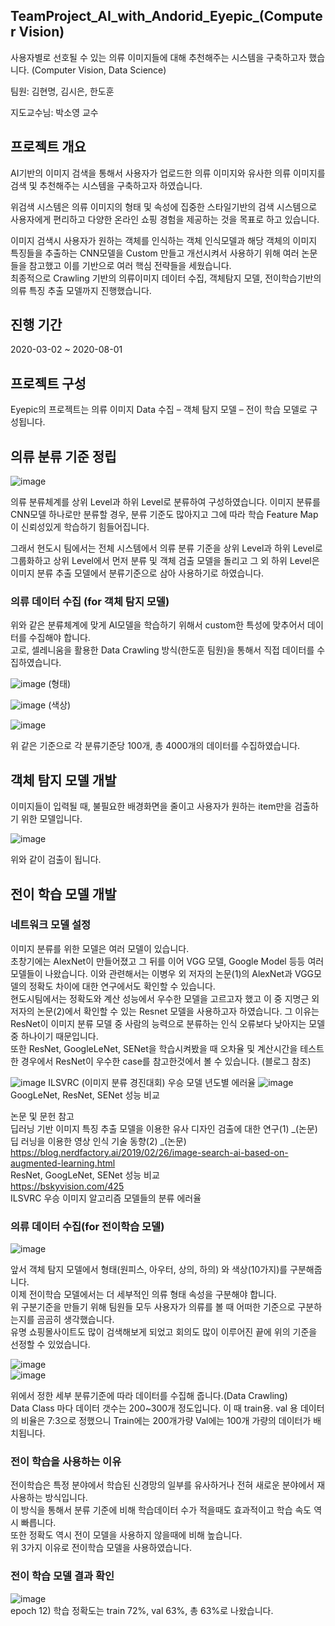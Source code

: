 ## TeamProject_AI_with_Andorid_Eyepic_(Computer Vision)

사용자별로 선호될 수 있는 의류 이미지들에 대해 추천해주는 시스템을 구축하고자 했습니다. (Computer Vision, Data Science)

팀원: 김현명, 김시은, 한도훈  

지도교수님: 박소영 교수

## 프로젝트 개요

AI기반의 이미지 검색을 통해서 사용자가 업로드한 의류 이미지와 유사한 의류 이미지를 검색 및 추천해주는 시스템을 구축하고자 하였습니다.

위검색 시스템은 의류 이미지의 형태 및 속성에 집중한 스타일기반의 검색 시스템으로 사용자에게 편리하고 다양한 온라인 쇼핑 경험을 제공하는 것을 목표로 하고 있습니다.

 이미지 검색시 사용자가 원하는 객체를 인식하는 객체 인식모델과 해당 객체의 이미지 특징들을 추출하는 CNN모델을 Custom 만들고 개선시켜서 사용하기 위해 여러 논문들을 참고했고 이를 기반으로 여러 핵심 전략들을 세웠습니다.  
 최종적으로 Crawling 기반의 의류이미지 데이터 수집, 객체탐지 모델, 전이학습기반의 의류 특징 추출 모델까지 진행했습니다.


## 진행 기간
2020-03-02 ~ 2020-08-01


## 프로젝트 구성

 Eyepic의 프로젝트는 의류 이미지 Data 수집  – 객체 탐지 모델 – 전이 학습 모델로 구성됩니다.


## 의류 분류 기준 정립

![image](https://user-images.githubusercontent.com/44837403/136703324-4a1e7f2a-392d-4b9a-8744-7ea1f506fedf.png)

의류 분류체계를 상위 Level과 하위 Level로 분류하여 구성하였습니다. 이미지 분류를 CNN모델 하나로만 분류할 경우, 분류 기준도 많아지고 그에 따라 학습 Feature Map이 신뢰성있게 학습하기 힘들어집니다.  

 그래서 현도시 팀에서는 전체 시스템에서 의류 분류 기준을 상위 Level과 하위 Level로 그룹화하고 상위 Level에서 먼저 분류 및 객체 검출 모델을 돌리고 그 외 하위 Level은 이미지 분류 추출 모델에서 분류기준으로 삼아 사용하기로 하였습니다.
 

### 의류 데이터 수집 (for 객체 탐지 모델)

위와 같은 분류체계에 맞게 AI모델을 학습하기 위해서 custom한 특성에 맞추어서 데이터를 수집해야 합니다.  
고로, 셀레니움을 활용한 Data Crawling 방식(한도훈 팀원)을 통해서 직접 데이터를 수집하였습니다.

![image](https://user-images.githubusercontent.com/44837403/136703812-bf5d9d26-7124-4495-a8ea-6ee9f47710f4.png)
(형태)

![image](https://user-images.githubusercontent.com/44837403/136703817-d8d50beb-b054-4c8a-9bbd-986fd2751a26.png)
(색상)

![image](https://user-images.githubusercontent.com/44837403/136703898-544c34af-6097-430b-92ee-60277cbb6a42.png)

위 같은 기준으로 각 분류기준당 100개, 총 4000개의 데이터를 수집하였습니다.

## 객체 탐지 모델 개발

이미지들이 입력될 때, 불필요한 배경화면을 줄이고 사용자가 원하는 item만을 검출하기 위한 모델입니다.

![image](https://user-images.githubusercontent.com/44837403/136703946-abee5952-6fb1-41ae-958d-cf11d75a8860.png)

위와 같이 검출이 됩니다.  

## 전이 학습 모델 개발

### 네트워크 모델 설정

이미지 분류를 위한 모델은 여러 모델이 있습니다.  
초창기에는 AlexNet이 만들어졌고 그 뒤를 이어 VGG 모델, Google Model 등등 여러 모델들이 나왔습니다. 이와 관련해서는 이병우 외 저자의 논문(1)의 AlexNet과 VGG모델의 정확도 차이에 대한 연구에서도 확인할 수 있습니다.  
현도시팀에서는 정확도와 계산 성능에서 우수한 모델을 고르고자 했고 이 중 지명근 외 저자의 논문(2)에서 확인할 수 있는 Resnet 모델을 사용하고자 하였습니다. 그 이유는 ResNet이 이미지 분류 모델 중 사람의 능력으로 분류하는 인식 오류보다 낮아지는 모델 중 하나이기 때문입니다.  
또한 ResNet, GoogleLeNet, SENet을 학습시켜봤을 때 오차율 및 계산시간을 테스트한 경우에서 ResNet이 우수한 case를 참고한것에서 볼 수 있습니다. (블로그 참조)

![image](https://user-images.githubusercontent.com/44837403/136704054-3d742c19-42d6-45ee-bcc2-2e88f368789f.png)
ILSVRC (이미지 분류 경진대회) 우승 모델 년도별 에러율
![image](https://user-images.githubusercontent.com/44837403/136704067-b18060fb-0b3f-4173-b242-ac17b62545e6.png)
GoogLeNet, ResNet, SENet 성능 비교

논문 및 문헌 참고  
딥러닝 기반 이미지 특징 추출 모델을 이용한 유사 디자인 검출에 대한 연구(1) _(논문)  
딥 러닝을 이용한 영상 인식 기술 동향(2) _(논문)  
https://blog.nerdfactory.ai/2019/02/26/image-search-ai-based-on-augmented-learning.html  
ResNet, GoogLeNet, SENet 성능 비교  
https://bskyvision.com/425  
ILSVRC 우승 이미지 알고리즘 모델들의 분류 에러율  

### 의류 데이터 수집(for 전이학습 모델)
![image](https://user-images.githubusercontent.com/44837403/136704381-549716e0-7679-4ae9-b60a-b98f78597811.png)

앞서 객체 탐지 모델에서 형태(원피스, 아우터, 상의, 하의) 와 색상(10가지)를 구분해줍니다.  
이제 전이학습 모델에서는 더 세부적인 의류 형태 속성을 구분해야 합니다.  
위 구분기준을 만들기 위해 팀원들 모두 사용자가 의류를 볼 때 어떠한 기준으로 구분하는지를 곰곰히 생각했습니다.  
유명 쇼핑몰사이트도 많이 검색해보게 되었고 회의도 많이 이루어진 끝에 위의 기준을 선정할 수 있었습니다.  

![image](https://user-images.githubusercontent.com/44837403/136704523-eb1df341-e9a2-4882-bdb8-6e66b8d0b924.png)  
![image](https://user-images.githubusercontent.com/44837403/136704529-2344fd39-3749-4441-b276-6fabcaf68b87.png)

위에서 정한 세부 분류기준에 따라 데이터를 수집해 줍니다.(Data Crawling)  
Data Class 마다 데이터 갯수는 200~300개 정도입니다.
이 때 train용. val 용 데이터의 비율은 7:3으로 정했으니 Train에는 200개가량 Val에는 100개 가량의 데이터가 배치됩니다.  


### 전이 학습을 사용하는 이유  

전이학습은 특정 분야에서 학습된 신경망의 일부를 유사하거나 전혀 새로운 분야에서 재사용하는 방식입니다.  
이 방식을 통해서 분류 기준에 비해 학습데이터 수가 적을때도 효과적이고 학습 속도 역시 빠릅니다.  
또한 정확도 역시 전이 모델을 사용하지 않을때에 비해 높습니다.  
위 3가지 이유로 전이학습 모델을 사용하였습니다.

### 전이 학습 모델 결과 확인    
![image](https://user-images.githubusercontent.com/44837403/136704839-7fd28238-9d87-4f86-9bb1-19682b1d4257.png)  
epoch 12) 학습 정확도는 train 72%, val 63%, 총 63%로 나왔습니다.  










